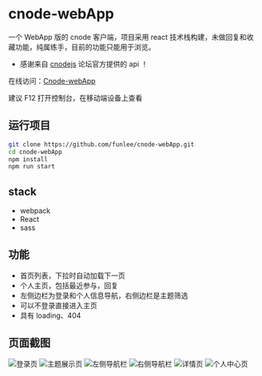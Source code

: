 cnode-webApp
=============
一个 WebApp 版的 cnode 客户端，项目采用 react 技术栈构建，未做回复和收藏功能，纯属练手，目前的功能只能用于浏览。
 - 感谢来自 [cnodejs](https://cnodejs.org 'cnode') 论坛官方提供的 api ！

 在线访问：[Cnode-webApp](http://show.funlee.cn/cnode-webapp 'Cnode-webApp')
 
 建议 F12 打开控制台，在移动端设备上查看

运行项目
-------
```bash
git clone https://github.com/funlee/cnode-webApp.git
cd cnode-webApp
npm install
npm run start
```
stack
------
* webpack
* React
* sass

功能
-----
 - 首页列表，下拉时自动加载下一页
 - 个人主页，包括最近参与，回复
 - 左侧边栏为登录和个人信息导航，右侧边栏是主题筛选
 - 可以不登录直接进入主页
 - 具有 loading、404

 页面截图
 ---------
 ![](https://raw.github.com/funlee/cnode-webApp/master/example/01.png "登录页")
 ![](https://raw.github.com/funlee/cnode-webApp/master/example/02.png "主题展示页")
 ![](https://raw.github.com/funlee/cnode-webApp/master/example/03.png "左侧导航栏")
 ![](https://raw.github.com/funlee/cnode-webApp/master/example/04.png "右侧导航栏")
 ![](https://raw.github.com/funlee/cnode-webApp/master/example/05.png "详情页")
 ![](https://raw.github.com/funlee/cnode-webApp/master/example/06.png "个人中心页")




